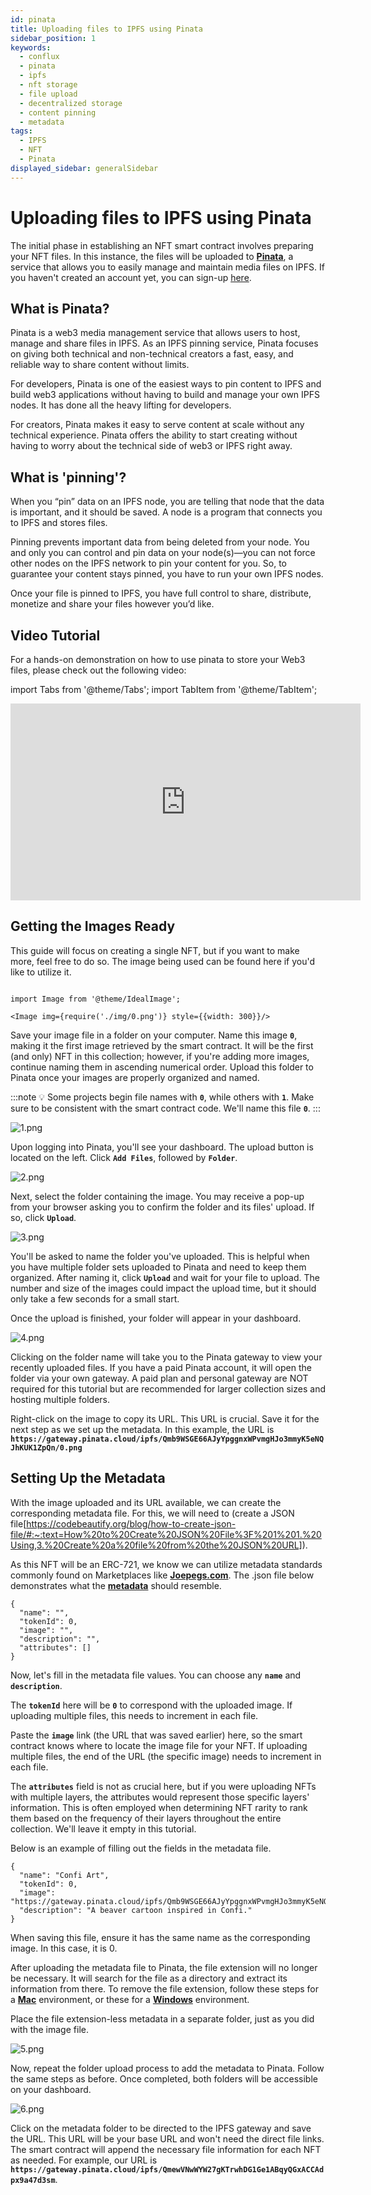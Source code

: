 ```yaml
---
id: pinata
title: Uploading files to IPFS using Pinata
sidebar_position: 1
keywords:
  - conflux
  - pinata
  - ipfs
  - nft storage
  - file upload
  - decentralized storage
  - content pinning
  - metadata
tags:
  - IPFS
  - NFT
  - Pinata
displayed_sidebar: generalSidebar
---
```


# Uploading files to IPFS using Pinata

The initial phase in establishing an NFT smart contract involves preparing your NFT files. In this instance, the files will be uploaded to **[Pinata](https://www.pinata.cloud/)**, a service that allows you to easily manage and maintain media files on IPFS. If you haven't created an account yet, you can sign-up [here](https://t.sidekickopen86.com/Ctc/RJ+23284/d2q6Hj04/Jk82-6q7W5BW0B06lZ3kSN7N8wZqXqbPzW3TCKPf589Q6FW4CMm433Rb7jyW5KKmWM4jVWNSW1f4SqZ71c-GSW9j-gR-80Z4v9W3K4DpB1nb46WW1CMpy61tWQ0DN3tmTqJq-Wf5W31LKxg3_czldN84Hg68NYPpZW4cZKff1fgZnmW2cBYL08gsKw0W65_dds31pzQFVs9Cdk6Tv5lDW7rrBjl8gNbVJN6Z5JYxhfDJLW4MgBMz7S_jFzf743mLY04).

## What is Pinata?

Pinata is a web3 media management service that allows users to host, manage and share files in IPFS. As an IPFS pinning service, Pinata focuses on giving both technical and non-technical creators a fast, easy, and reliable way to share content without limits.

For developers, Pinata is one of the easiest ways to pin content to IPFS and build web3 applications without having to build and manage your own IPFS nodes. It has done all the heavy lifting for developers.

For creators, Pinata makes it easy to serve content at scale without any technical experience. Pinata offers the ability to start creating without having to worry about the technical side of web3 or IPFS right away.

## What is 'pinning'?

When you “pin” data on an IPFS node, you are telling that node that the data is important, and it should be saved. A node is a program that connects you to IPFS and stores files.

Pinning prevents important data from being deleted from your node. You and only you can control and pin data on your node(s)—you can not force other nodes on the IPFS network to pin your content for you. So, to guarantee your content stays pinned, you have to run your own IPFS nodes.

Once your file is pinned to IPFS, you have full control to share, distribute, monetize and share your files however you’d like.

## Video Tutorial

For a hands-on demonstration on how to use pinata to store your Web3 files, please check out the following video:

import Tabs from '@theme/Tabs';
import TabItem from '@theme/TabItem';


<Tabs>
  <TabItem value="youtube" label="Pinata Video Tutorial">
<iframe width="560" height="315" src="https://www.youtube.com/embed/9y2NK85Z6Hk?si=0TsnWNR40f9mz4Wo" title="YouTube video player" frameborder="0" allow="accelerometer; autoplay; clipboard-write; encrypted-media; gyroscope; picture-in-picture; web-share" allowfullscreen></iframe>
  </TabItem>
</Tabs>

## Getting the Images Ready

This guide will focus on creating a single NFT, but if you want to make more, feel free to do so. The image being used can be found here if you'd like to utilize it.

```mdx-code-block

import Image from '@theme/IdealImage';

<Image img={require('./img/0.png')} style={{width: 300}}/>

```

Save your image file in a folder on your computer. Name this image **`0`**, making it the first image retrieved by the smart contract. It will be the first (and only) NFT in this collection; however, if you're adding more images, continue naming them in ascending numerical order. Upload this folder to Pinata once your images are properly organized and named.

:::note
💡 Some projects begin file names with **`0`**, while others with **`1`**. Make sure to be consistent with the smart contract code. We'll name this file **`0`**.
:::

![1.png](./img/1.png)

Upon logging into Pinata, you'll see your dashboard. The upload button is located on the left. Click **`Add Files`**, followed by **`Folder`**.

![2.png](./img/2.png)

Next, select the folder containing the image. You may receive a pop-up from your browser asking you to confirm the folder and its files' upload. If so, click **`Upload`**.

![3.png](./img/3.png)

You'll be asked to name the folder you've uploaded. This is helpful when you have multiple folder sets uploaded to Pinata and need to keep them organized. After naming it, click **`Upload`** and wait for your file to upload. The number and size of the images could impact the upload time, but it should only take a few seconds for a small start.

Once the upload is finished, your folder will appear in your dashboard.

![4.png](./img/4.png)

Clicking on the folder name will take you to the Pinata gateway to view your recently uploaded files. If you have a paid Pinata account, it will open the folder via your own gateway. A paid plan and personal gateway are NOT required for this tutorial but are recommended for larger collection sizes and hosting multiple folders.

Right-click on the image to copy its URL. This URL is crucial. Save it for the next step as we set up the metadata. In this example, the URL is **`https://gateway.pinata.cloud/ipfs/Qmb9WSGE66AJyYpggnxWPvmgHJo3mmyK5eNQJhKUK1ZpQn/0.png`**

## Setting Up the Metadata

With the image uploaded and its URL available, we can create the corresponding metadata file. For this, we will need to (create a JSON file[https://codebeautify.org/blog/how-to-create-json-file/#:~:text=How%20to%20Create%20JSON%20File%3F%201%201.%20Using,3.%20Create%20a%20file%20from%20the%20JSON%20URL]).

As this NFT will be an ERC-721, we know we can utilize metadata standards commonly found on Marketplaces like **[Joepegs.com](https://joepegs.com/)**. The .json file below demonstrates what the **[metadata](https://docs.opensea.io/docs/metadata-standards#metadata-structure)** should resemble.

```
{
  "name": "",
  "tokenId": 0,
  "image": "",
  "description": "",
  "attributes": []
}
```

Now, let's fill in the metadata file values. You can choose any **`name`** and **`description`**.

The **`tokenId`** here will be **`0`** to correspond with the uploaded image. If uploading multiple files, this needs to increment in each file.

Paste the **`image`** link (the URL that was saved earlier) here, so the smart contract knows where to locate the image file for your NFT. If uploading multiple files, the end of the URL (the specific image) needs to increment in each file.

The **`attributes`** field is not as crucial here, but if you were uploading NFTs with multiple layers, the attributes would represent those specific layers' information. This is often employed when determining NFT rarity to rank them based on the frequency of their layers throughout the entire collection. We'll leave it empty in this tutorial.

Below is an example of filling out the fields in the metadata file.

```
{
  "name": "Confi Art",
  "tokenId": 0,
  "image": "https://gateway.pinata.cloud/ipfs/Qmb9WSGE66AJyYpggnxWPvmgHJo3mmyK5eNQJhKUK1ZpQn/0.png",
  "description": "A beaver cartoon inspired in Confi."
}
```

When saving this file, ensure it has the same name as the corresponding image. In this case, it is 0.

After uploading the metadata file to Pinata, the file extension will no longer be necessary. It will search for the file as a directory and extract its information from there. To remove the file extension, follow these steps for a **[Mac](https://support.apple.com/guide/mac-help/show-or-hide-filename-extensions-on-mac-mchlp2304/mac)** environment, or these for a **[Windows](https://www.techwalla.com/articles/how-to-remove-file-extensions)** environment.

Place the file extension-less metadata in a separate folder, just as you did with the image file.

![5.png](./img/5.png)

Now, repeat the folder upload process to add the metadata to Pinata. Follow the same steps as before. Once completed, both folders will be accessible on your dashboard.

![6.png](./img/6.png)

Click on the metadata folder to be directed to the IPFS gateway and save the URL. This URL will be your base URL and won't need the direct file links. The smart contract will append the necessary file information for each NFT as needed. For example, our URL is **`https://gateway.pinata.cloud/ipfs/QmewVNwWYW27gKTrwhDG1Ge1ABqyQGxACCAdpx9a47d3sm`**.


